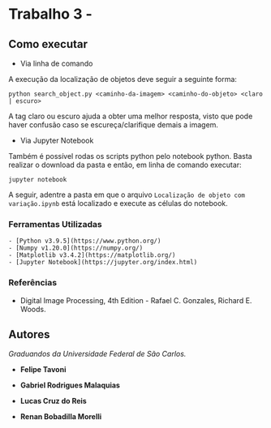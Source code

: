 # Trabalho 3 - <!--Título do Trabalho-->




## Como executar

- Via linha de comando

A execução da localização de objetos deve seguir a seguinte forma:

`python search_object.py <caminho-da-imagem> <caminho-do-objeto> <claro | escuro>`

A tag claro ou escuro ajuda a obter uma melhor resposta, visto que pode haver confusão caso se escureça/clarifique demais a imagem.

- Via Jupyter Notebook

Também é possível rodas os scripts python pelo notebook python. Basta realizar o download da pasta e então, em linha de comando executar:

`jupyter notebook`

A seguir, adentre a pasta em que o arquivo `Localização de objeto com variação.ipynb` está localizado e execute as células do notebook.

### Ferramentas Utilizadas

    - [Python v3.9.5](https://www.python.org/)
    - [Numpy v1.20.0](https://numpy.org/)
    - [Matplotlib v3.4.2](https://matplotlib.org/)
    - [Jupyter Notebook](https://jupyter.org/index.html)

### Referências

- Digital Image Processing, 4th Edition - Rafael C. Gonzales, Richard E. Woods.

## Autores

*Graduandos da Universidade Federal de São Carlos.*

- **Felipe Tavoni**

- **Gabriel Rodrigues Malaquias**

- **Lucas Cruz do Reis**

- **Renan Bobadilla Morelli**
